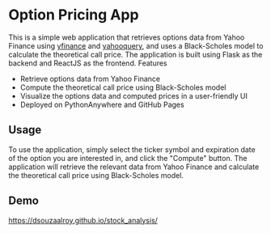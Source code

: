 # Option Pricing App

This is a simple web application that retrieves options data from Yahoo Finance using [yfinance](https://pypi.org/project/yfinance/) and [yahooquery](https://pypi.org/project/yahooquery/1.1.0/), and uses a Black-Scholes model to calculate the theoretical call price. The application is built using Flask as the backend and ReactJS as the frontend.
Features

* Retrieve options data from Yahoo Finance
* Compute the theoretical call price using Black-Scholes model
* Visualize the options data and computed prices in a user-friendly UI
* Deployed on PythonAnywhere and GitHub Pages

## Usage

To use the application, simply select the ticker symbol and expiration date of the option you are interested in, and click the "Compute" button. The application will retrieve the relevant data from Yahoo Finance and calculate the theoretical call price using Black-Scholes model.

## Demo
https://dsouzaalroy.github.io/stock_analysis/
